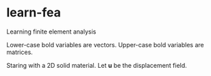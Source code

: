 # learn-fea
Learning finite element analysis

Lower-case bold variables are vectors.
Upper-case bold variables are matrices.

Staring with a 2D solid material. Let $`\textbf{u}`$ be the displacement field.


<script src="https://polyfill.io/v3/polyfill.min.js?features=es6"></script>
<script id="MathJax-script" async src="https://cdn.jsdelivr.net/npm/mathjax@3/es5/tex-mml-chtml.js">

